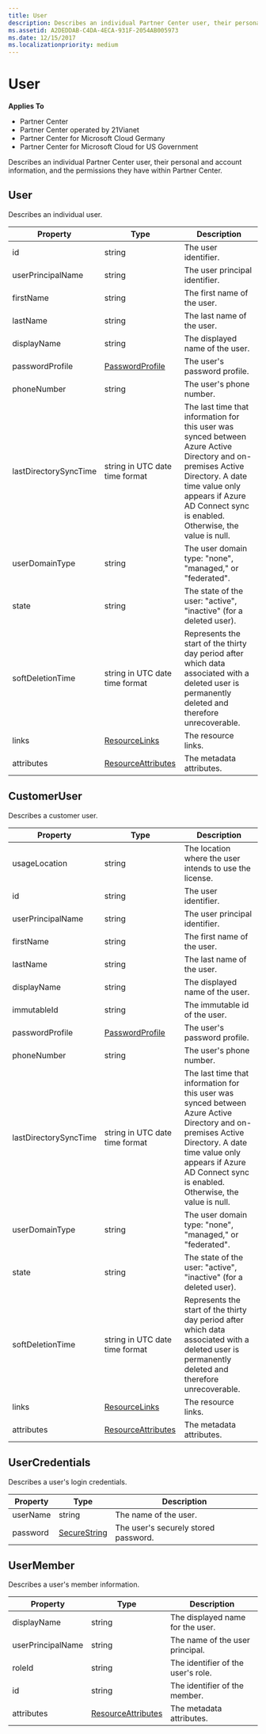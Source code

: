 ```yaml
---
title: User
description: Describes an individual Partner Center user, their personal and account information, and the permissions they have within Partner Center.
ms.assetid: A2DEDDAB-C4DA-4ECA-931F-2054AB005973
ms.date: 12/15/2017
ms.localizationpriority: medium
---
```


# User


**Applies To**

-   Partner Center
-   Partner Center operated by 21Vianet
-   Partner Center for Microsoft Cloud Germany
-   Partner Center for Microsoft Cloud for US Government

Describes an individual Partner Center user, their personal and account
information, and the permissions they have within Partner Center.

## <span id="User"></span><span id="user"></span><span id="USER"></span>User


Describes an individual user.

| Property              | Type                                                           | Description                                                                                                                                                                                                                |
|-----------------------|----------------------------------------------------------------|----------------------------------------------------------------------------------------------------------------------------------------------------------------------------------------------------------------------------|
| id                    | string                                                         | The user identifier.                                                                                                                                                                                                       |
| userPrincipalName     | string                                                         | The user principal identifier.                                                                                                                                                                                             |
| firstName             | string                                                         | The first name of the user.                                                                                                                                                                                                |
| lastName              | string                                                         | The last name of the user.                                                                                                                                                                                                 |
| displayName           | string                                                         | The displayed name of the user.                                                                                                                                                                                            |
| passwordProfile       | [PasswordProfile](utility-resources.md#passwordprofile)       | The user's password profile.                                                                                                                                                                                               |
| phoneNumber           | string                                                         | The user's phone number.                                                                                                                                                                                                   |
| lastDirectorySyncTime | string in UTC date time format                                 | The last time that information for this user was synced between Azure Active Directory and on-premises Active Directory. A date time value only appears if Azure AD Connect sync is enabled. Otherwise, the value is null. |
| userDomainType        | string                                                         | The user domain type: "none", "managed," or "federated".                                                                                                                                                                   |
| state                 | string                                                         | The state of the user: "active", "inactive" (for a deleted user).                                                                                                                                                          |
| softDeletionTime      | string in UTC date time format                                 | Represents the start of the thirty day period after which data associated with a deleted user is permanently deleted and therefore unrecoverable.                                                                          |
| links                 | [ResourceLinks](utility-resources.md#resourcelinks)           | The resource links.                                                                                                                                                                                                        |
| attributes            | [ResourceAttributes](utility-resources.md#resourceattributes) | The metadata attributes.                                                                                                                                                                                                   |

 

## <span id="CustomerUser"></span><span id="customeruser"></span><span id="CUSTOMERUSER"></span>CustomerUser


Describes a customer user.

| Property              | Type                                                           | Description                                                                                                                                                                                                                |
|-----------------------|----------------------------------------------------------------|----------------------------------------------------------------------------------------------------------------------------------------------------------------------------------------------------------------------------|
| usageLocation         | string                                                         | The location where the user intends to use the license.                                                                                                                                                                    |
| id                    | string                                                         | The user identifier.                                                                                                                                                                                                       |
| userPrincipalName     | string                                                         | The user principal identifier.                                                                                                                                                                                             |
| firstName             | string                                                         | The first name of the user.                                                                                                                                                                                                |
| lastName              | string                                                         | The last name of the user.                                                                                                                                                                                                 |
| displayName           | string                                                         | The displayed name of the user.                                                                                                                                                                                            |
| immutableId           | string                                                         | The immutable id of the user.                                                                                                                                                                                              |
| passwordProfile       | [PasswordProfile](utility-resources.md#passwordprofile)       | The user's password profile.                                                                                                                                                                                               |
| phoneNumber           | string                                                         | The user's phone number.                                                                                                                                                                                                   |
| lastDirectorySyncTime | string in UTC date time format                                 | The last time that information for this user was synced between Azure Active Directory and on-premises Active Directory. A date time value only appears if Azure AD Connect sync is enabled. Otherwise, the value is null. |
| userDomainType        | string                                                         | The user domain type: "none", "managed," or "federated".                                                                                                                                                                   |
| state                 | string                                                         | The state of the user: "active", "inactive" (for a deleted user).                                                                                                                                                          |
| softDeletionTime      | string in UTC date time format                                 | Represents the start of the thirty day period after which data associated with a deleted user is permanently deleted and therefore unrecoverable.                                                                          |
| links                 | [ResourceLinks](utility-resources.md#resourcelinks)           | The resource links.                                                                                                                                                                                                        |
| attributes            | [ResourceAttributes](utility-resources.md#resourceattributes) | The metadata attributes.                                                                                                                                                                                                   |

 

## <span id="UserCredentials"></span><span id="usercredentials"></span><span id="USERCREDENTIALS"></span>UserCredentials


Describes a user's login credentials.

| Property | Type                                               | Description                          |
|----------|----------------------------------------------------|--------------------------------------|
| userName | string                                             | The name of the user.                |
| password | [SecureString](utility-resources.md#securestring) | The user's securely stored password. |

 

## <span id="UserMember"></span><span id="usermember"></span><span id="USERMEMBER"></span>UserMember


Describes a user's member information.

| Property          | Type                                                           | Description                        |
|-------------------|----------------------------------------------------------------|------------------------------------|
| displayName       | string                                                         | The displayed name for the user.   |
| userPrincipalName | string                                                         | The name of the user principal.    |
| roleId            | string                                                         | The identifier of the user's role. |
| id                | string                                                         | The identifier of the member.      |
| attributes        | [ResourceAttributes](utility-resources.md#resourceattributes) | The metadata attributes.           |

 

 

 




